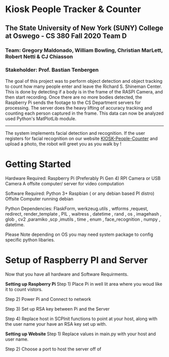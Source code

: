 # Kiosk People Tracker & Counter 

## The State University of New York (SUNY) College at Oswego - CS 380 Fall 2020 Team D
### Team: Gregory Maldonado, William Bowling, Christian MarLett, Robert Netti & CJ Chiasson
### Stakeholder: Prof. Bastian Tenbergen

The goal of this project was to perform object detection and object tracking to count how many people enter and leave the Richard S. Shineman Center. This is done by detecting if a body is in the frame of the RASPI Camera, and then start recording. Once there are no more bodies detected, the Raspberry Pi sends the footage to the CS Department servers for processing. The server does the heavy lifting of accuracy tracking and counting each person captured in the frame. This data can now be analyzed used Python's MatPlotLib module.

<hr /> 
The system implements facial detection and recognition. If the user registers for facial recognition on our website <a href="http://pi.cs.oswego.edu:2770/">KIOSK-People-Counter</a> and upload a photo, the robot will greet you as you walk by !    


# Getting Started
<p>
Hardware Required: Raspberry Pi (Preferably Pi Gen 4) 
                   RPI Camera or USB Camera 
                   A offsite computer/ server for video computation
                   
Software Required: Python 3+
                   Raspbian ( or any debian based PI distro)
                   Offsite Computer running debian
                   
Python Dependencies: FlaskForm, werkzeug.utils , wtforms ,request, redirect, render_template , PIL , waitress , datetime , rand , os , imagehash , glob , cv2 ,paramiko ,scp ,imutils , time , enum , face_recognition , numpy , datetime. 

Please Note depending on OS you may need system package to config specific python libaries.
</p>

# Setup of Raspberry PI and Server
<p>
  Now that you have all hardware and Software Requirments.
  
  <b> Setting up Raspberry Pi </b>
  <il>
  Step 1) Place Pi in well lit area where you woud like it to count vistors.
  
  Step 2) Power Pi and Connect to network
  
  Step 3) Set up RSA key between Pi and the Server
  
  Step 4) Replace host in SCPInit functions to point at your host, along with the user name your have an RSA key set up with.
  </il>
  
  <b> Setting up Website </b>
  <il>
  Step 1) Replace values in main.py with your host and user name.
  
  Step 2) Choose a port to host the server off of
  
  </il>
</p>  
  
  
  

